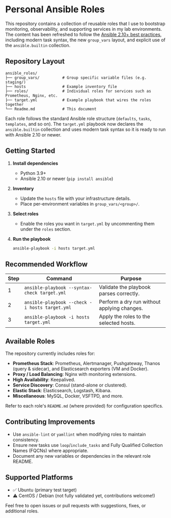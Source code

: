 # Personal Ansible Roles

This repository contains a collection of reusable roles that I use to bootstrap monitoring, observability, and supporting services in my lab environments. The content has been refreshed to follow the [Ansible 2.10+ best practices](https://docs.ansible.com/ansible/latest/user_guide/playbooks_best_practices.html), including modern task syntax, the new `group_vars` layout, and explicit use of the `ansible.builtin` collection.

## Repository Layout

```text
ansible_roles/
├── group_vars/          # Group specific variable files (e.g. staging/)
├── hosts                # Example inventory file
├── roles/               # Individual roles for services such as Prometheus, Nginx, etc.
├── target.yml           # Example playbook that wires the roles together
└── Readme.md            # This document
```

Each role follows the standard Ansible role structure (`defaults`, `tasks`, `templates`, and so on). The `target.yml` playbook now declares the `ansible.builtin` collection and uses modern task syntax so it is ready to run with Ansible 2.10 or newer.

## Getting Started

1. **Install dependencies**
   * Python 3.9+
   * Ansible 2.10 or newer (`pip install ansible`)

2. **Inventory**
   * Update the `hosts` file with your infrastructure details.
   * Place per-environment variables in `group_vars/<group>/`.

3. **Select roles**
   * Enable the roles you want in `target.yml` by uncommenting them under the `roles` section.

4. **Run the playbook**
   ```bash
   ansible-playbook -i hosts target.yml
   ```

## Recommended Workflow

| Step | Command | Purpose |
| --- | --- | --- |
| 1 | `ansible-playbook --syntax-check target.yml` | Validate the playbook parses correctly. |
| 2 | `ansible-playbook --check -i hosts target.yml` | Perform a dry run without applying changes. |
| 3 | `ansible-playbook -i hosts target.yml` | Apply the roles to the selected hosts. |

## Available Roles

The repository currently includes roles for:

- **Prometheus Stack**: Prometheus, Alertmanager, Pushgateway, Thanos (query & sidecar), and Elasticsearch exporters (VM and Docker).
- **Proxy / Load Balancing**: Nginx with monitoring extensions.
- **High Availability**: Keepalived.
- **Service Discovery**: Consul (stand-alone or clustered).
- **Elastic Stack**: Elasticsearch, Logstash, Kibana.
- **Miscellaneous**: MySQL, Docker, VSFTPD, and more.

Refer to each role's `README.md` (where provided) for configuration specifics.

## Contributing Improvements

* Use `ansible-lint` or `yamllint` when modifying roles to maintain consistency.
* Ensure new tasks use `loop`/`include_tasks` and Fully Qualified Collection Names (FQCNs) where appropriate.
* Document any new variables or dependencies in the relevant role README.

## Supported Platforms

- ✅ Ubuntu (primary test target)
- ⚠️ CentOS / Debian (not fully validated yet, contributions welcome!)

Feel free to open issues or pull requests with suggestions, fixes, or additional roles.
